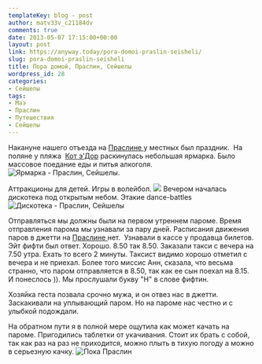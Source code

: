```yaml
---
templateKey: blog - post
author: matv33v_c21184dv
comments: true
date: 2013-05-07 17:15:00+00:00
layout: post
link: https://anyway.today/pora-domoi-praslin-seisheli/
slug: pora-domoi-praslin-seisheli
title: Пора домой, Праслин, Сейшелы
wordpress_id: 28
categories:
- Сейшелы
tags:
- Маэ
- Праслин
- Путешествия
- Сейшелы
---
```


Накануне нашего отъезда на [Праслине ](http://yanoteg.blogspot.ru/search/label/%D0%9F%D1%80%D0%B0%D1%81%D0%BB%D0%B8%D0%BD)у местных был праздник.  На поляне у пляжа  [Кот э'Дор](http://yanoteg.blogspot.ru/2013/01/blog-post_24.html) раскинулась небольшая ярмарка. Было массовое поедание еды и питья алкоголя.
![Ярмарка - Праслин, Сейшелы.](http://anyway.today/wp-content/uploads/2013/05/IMG_4270-300x200.jpg)






<!-- more -->






Аттракционы для детей. Игры в волейбол.
![](http://anyway.today/wp-content/uploads/2013/05/IMG_4271-300x200.jpg)
Вечером началась дискотека под открытым небом. Этакие dance-battles
![Дискотека - Праслин, Сейшелы](http://anyway.today/wp-content/uploads/2013/05/IMG_4317-300x200.jpg)


Отправляться мы должны были на первом утреннем пароме. Время отправления парома мы узнавали за пару дней. Расписания движения паров в джетти на [Праслине ](http://yanoteg.blogspot.ru/search/label/%D0%9F%D1%80%D0%B0%D1%81%D0%BB%D0%B8%D0%BD)нет.  Узнавали в кассе у продавца билетов. Эйт фифти был ответ. Хорошо. 8.50 так 8.50. Заказали такси с вечера на 7.50 утра. Ехать то всего 2 минуты. Таксист видимо хорошо отметил с вечера и не приехал. Более того миссис Анн, сказала, что весьма странно, что паром отправляется в 8.50, так как ее сын поехал на 8.15. И понеслось )). Мы прослушали букву "Н" в слове фифтин.




Хозяйка геста позвала срочно мужа, и он отвез нас в джетти. Заскакивали на уплывающий паром. Но на пароме нас честно и с улыбкой подождали.




На обратном пути я в полной мере ощутила как может качать на пароме. Пригодились таблетки от укачивания. Стоит их брать с собой, так как раз на раз не приходится, можно плыть в тихую погоду а можно в серьезную качку.
![Пока Праслин](http://anyway.today/wp-content/uploads/2013/05/IMG_4468-300x200.jpg)







